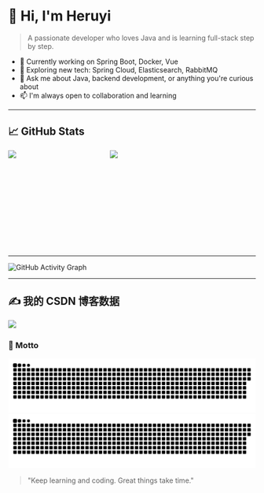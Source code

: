 # 👋 Hi, I'm Heruyi

> A passionate developer who loves Java and is learning full-stack step by step.

- 🔭 Currently working on Spring Boot, Docker, Vue
- 🌱 Exploring new tech: Spring Cloud, Elasticsearch, RabbitMQ
- 💬 Ask me about Java, backend development, or anything you're curious about
- 📫 I'm always open to collaboration and learning

---


## 📈 GitHub Stats

<div style="display: flex; width: 80%; gap: 10px; align-items: stretch; justify-content: center;">
  <img src="https://github-readme-stats.vercel.app/api?username=He-ry&show_icons=true&theme=default&cache_seconds=1"
       style="flex: 1; height: 200px; object-fit: contain;" />
  <img src="https://github-readme-stats.vercel.app/api/top-langs/?username=He-ry&layout=compact&theme=default&cache_seconds=1"
       style="flex: 1; height: 200px; object-fit: contain;" />
</div>





---

![GitHub Activity Graph](https://github-readme-activity-graph.vercel.app/graph?username=He-ry&theme=github-compact&area=true)

---

## ✍️ 我的 CSDN 博客数据
<img src="https://stats.justsong.cn/api/csdn?id=qq_52227892" />

### 🧠 Motto

![GitHub Snake Light](https://github.com/He-ry/He-ry/blob/output/github-contribution-grid-snake.svg#gh-light-mode-only)
![GitHub Snake Dark](https://github.com/He-ry/He-ry/blob/output/github-contribution-grid-snake-dark.svg#gh-dark-mode-only)




> "Keep learning and coding. Great things take time."

